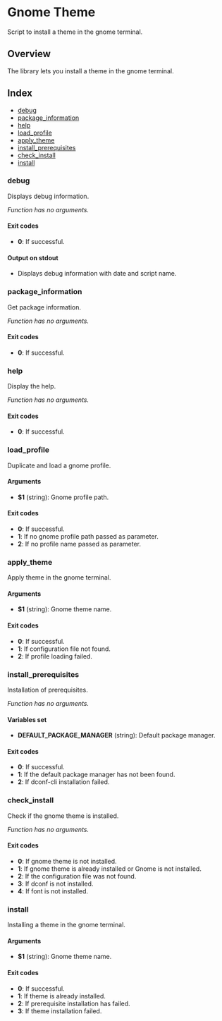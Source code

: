 # Gnome Theme

Script to install a theme in the gnome terminal.

## Overview

The library lets you install a theme in the gnome terminal.

## Index

* [debug](#debug)
* [package_information](#packageinformation)
* [help](#help)
* [load_profile](#loadprofile)
* [apply_theme](#applytheme)
* [install_prerequisites](#installprerequisites)
* [check_install](#checkinstall)
* [install](#install)

### debug

Displays debug information.

_Function has no arguments._

#### Exit codes

* **0**: If successful.

#### Output on stdout

* Displays debug information with date and script name.

### package_information

Get package information.

_Function has no arguments._

#### Exit codes

* **0**: If successful.

### help

Display the help.

_Function has no arguments._

#### Exit codes

* **0**: If successful.

### load_profile

Duplicate and load a gnome profile.

#### Arguments

* **$1** (string): Gnome profile path.

#### Exit codes

* **0**: If successful.
* **1**: If no gnome profile path passed as parameter.
* **2**: If no profile name passed as parameter.

### apply_theme

Apply theme in the gnome terminal.

#### Arguments

* **$1** (string): Gnome theme name.

#### Exit codes

* **0**: If successful.
* **1**: If configuration file not found.
* **2**: If profile loading failed.

### install_prerequisites

Installation of prerequisites.

_Function has no arguments._

#### Variables set

* **DEFAULT_PACKAGE_MANAGER** (string): Default package manager.

#### Exit codes

* **0**: If successful.
* **1**: If the default package manager has not been found.
* **2**: If dconf-cli installation failed.

### check_install

Check if the gnome theme is installed.

_Function has no arguments._

#### Exit codes

* **0**: If gnome theme is not installed.
* **1**: If gnome theme is already installed or Gnome is not installed.
* **2**: If the configuration file was not found.
* **3**: If dconf is not installed.
* **4**: If font is not installed.

### install

Installing a theme in the gnome terminal.

#### Arguments

* **$1** (string): Gnome theme name.

#### Exit codes

* **0**: If successful.
* **1**: If theme is already installed.
* **2**: If prerequisite installation has failed.
* **3**: If theme installation failed.

